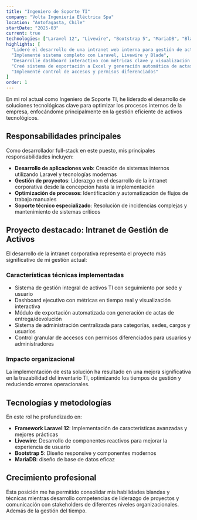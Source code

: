 ```yaml
---
title: "Ingeniero de Soporte TI"
company: "Volta Ingeniería Eléctrica Spa"
location: "Antofagasta, Chile"
startDate: "2025-03"
current: true
technologies: ["Laravel 12", "Livewire", "Bootstrap 5", "MariaDB", "Blade"]
highlights: [
  "Lideré el desarrollo de una intranet web interna para gestión de activos tecnológicos",
  "Implementé sistema completo con Laravel, Livewire y Blade",
  "Desarrollé dashboard interactivo con métricas clave y visualización de estados",
  "Creé sistema de exportación a Excel y generación automática de actas",
  "Implementé control de accesos y permisos diferenciados"
]
order: 1
---
```


En mi rol actual como Ingeniero de Soporte TI, he liderado el desarrollo de soluciones tecnológicas clave para optimizar los procesos internos de la empresa, enfocándome principalmente en la gestión eficiente de activos tecnológicos.

## Responsabilidades principales

Como desarrollador full-stack en este puesto, mis principales responsabilidades incluyen:

- **Desarrollo de aplicaciones web**: Creación de sistemas internos utilizando Laravel y tecnologías modernas
- **Gestión de proyectos**: Liderazgo en el desarrollo de la intranet corporativa desde la concepción hasta la implementación
- **Optimización de procesos**: Identificación y automatización de flujos de trabajo manuales
- **Soporte técnico especializado**: Resolución de incidencias complejas y mantenimiento de sistemas críticos

## Proyecto destacado: Intranet de Gestión de Activos

El desarrollo de la intranet corporativa representa el proyecto más significativo de mi gestión actual:

### Características técnicas implementadas
- Sistema de gestión integral de activos TI con seguimiento por sede y usuario
- Dashboard ejecutivo con métricas en tiempo real y visualización interactiva
- Módulo de exportación automatizada con generación de actas de entrega/devolución
- Sistema de administración centralizada para categorías, sedes, cargos y usuarios
- Control granular de accesos con permisos diferenciados para usuarios y administradores

### Impacto organizacional
La implementación de esta solución ha resultado en una mejora significativa en la trazabilidad del inventario TI, optimizando los tiempos de gestión y reduciendo errores operacionales.

## Tecnologías y metodologías

En este rol he profundizado en:
- **Framework Laravel 12**: Implementación de características avanzadas y mejores prácticas
- **Livewire**: Desarrollo de componentes reactivos para mejorar la experiencia de usuario
- **Bootstrap 5**: Diseño responsive y componentes modernos
- **MariaDB**: diseño de base de datos eficaz

## Crecimiento profesional

Esta posición me ha permitido consolidar mis habilidades blandas y técnicas mientras desarrollo competencias de liderazgo de proyectos y comunicación con stakeholders de diferentes niveles organizacionales. Además de la gestión del tiempo.